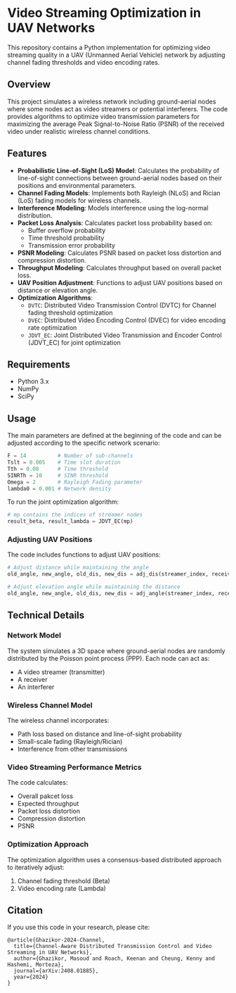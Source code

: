# Video Streaming Optimization in UAV Networks

This repository contains a Python implementation for optimizing video streaming quality in a UAV (Unmanned Aerial Vehicle) network by adjusting channel fading thresholds and video encoding rates.

## Overview

This project simulates a wireless network including ground-aerial nodes where some nodes act as video streamers or potential interferers. The code provides algorithms to optimize video transmission parameters for maximizing the average Peak Signal-to-Noise Ratio (PSNR) of the received video under realistic wireless channel conditions.

## Features

- **Probabilistic Line-of-Sight (LoS) Model**: Calculates the probability of line-of-sight connections between ground-aerial nodes based on their positions and environmental parameters.
- **Channel Fading Models**: Implements both Rayleigh (NLoS) and Rician (LoS) fading models for wireless channels.
- **Interference Modeling**: Models interference using the log-normal distribution.
- **Packet Loss Analysis**: Calculates packet loss probability based on:
  - Buffer overflow probability
  - Time threshold probability
  - Transmission error probability
- **PSNR Modeling**: Calculates PSNR based on packet loss distortion and compression distortion.
- **Throughput Modeling**: Calculates throughput based on overall packet loss.
- **UAV Position Adjustment**: Functions to adjust UAV positions based on distance or elevation angle.
- **Optimization Algorithms**:
  - `DVTC`: Distributed Video Transmission Control (DVTC) for Channel fading threshold optimization
  - `DVEC`: Distributed Video Encoding Control (DVEC) for video encoding rate optimization
  - `JDVT_EC`: Joint Distributed Video Transmission and Encoder Control (JDVT_EC) for joint optimization

## Requirements

- Python 3.x
- NumPy
- SciPy

## Usage

The main parameters are defined at the beginning of the code and can be adjusted according to the specific network scenario:

```python
F = 14          # Number of sub-channels
Tslt = 0.005    # Time slot duration
Tth = 0.08      # Time threshold
SINRTh = 10     # SINR threshold
Omega = 2       # Rayleigh Fading parameter
lambda0 = 0.001 # Network density
```

To run the joint optimization algorithm:

```python
# mp contains the indices of streamer nodes
result_beta, result_lambda = JDVT_EC(mp)
```

### Adjusting UAV Positions

The code includes functions to adjust UAV positions:

```python
# Adjust distance while maintaining the angle
old_angle, new_angle, old_dis, new_dis = adj_dis(streamer_index, receiver_index, additional_distance)

# Adjust elevation angle while maintaining the distance
old_angle, new_angle, old_dis, new_dis = adj_angle(streamer_index, receiver_index, additional_angle)
```

## Technical Details

### Network Model

The system simulates a 3D space where ground-aerial nodes are randomly distributed by the Poisson point process (PPP). Each node can act as:
- A video streamer (transmitter)
- A receiver
- An interferer

### Wireless Channel Model

The wireless channel incorporates:
- Path loss based on distance and line-of-sight probability
- Small-scale fading (Rayleigh/Rician)
- Interference from other transmissions

### Video Streaming Performance Metrics

The code calculates:
- Overall pakcet loss
- Expected throughput
- Packet loss distortion
- Compression distortion
- PSNR

### Optimization Approach

The optimization algorithm uses a consensus-based distributed approach to iteratively adjust:
1. Channel fading threshold (Beta)
2. Video encoding rate (Lambda)

## Citation

If you use this code in your research, please cite:

```
@article{Ghazikor-2024-Channel,
  title={Channel-Aware Distributed Transmission Control and Video Streaming in UAV Networks},
  author={Ghazikor, Masoud and Roach, Keenan and Cheung, Kenny and Hashemi, Morteza},
  journal={arXiv:2408.01885},
  year={2024}
}
```
